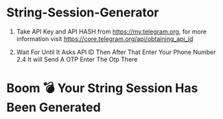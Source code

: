# String-Session-Generator



1) Take API Key and API HASH from  https://my.telegram.org, for more information visit https://core.telegram.org/api/obtaining_api_id

2) Wait For Until It Asks API ID Then After That Enter Your Phone Number 2.4 It will Send A OTP Enter The Otp There


# Boom 💣 Your String Session Has Been Generated
